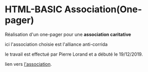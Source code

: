 # HTML-BASIC Association(One-pager)

Réalisation d'un one-pager pour une **association caritative**

ici l'association choisie est l'alliance anti-corrida

le travail est effectué par Pierre Lorand et a débuté le 19/12/2019.

lien vers [l'association](https://pierre014.github.io/HTML-Basic/).
